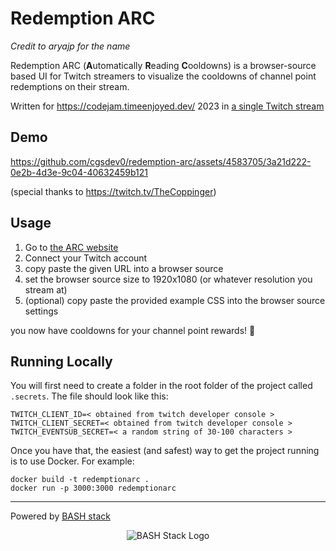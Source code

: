 # Redemption ARC

_Credit to aryajp for the name_

Redemption ARC (**A**utomatically **R**eading **C**ooldowns) is a browser-source based UI for Twitch streamers to visualize the cooldowns of channel point redemptions on their stream.

Written for https://codejam.timeenjoyed.dev/ 2023 in [a single Twitch stream](https://www.youtube.com/watch?v=HIEd60TOYLY)

## Demo

https://github.com/cgsdev0/redemption-arc/assets/4583705/3a21d222-0e2b-4d3e-9c04-40632459b121

(special thanks to https://twitch.tv/TheCoppinger)

## Usage

1. Go to [the ARC website](https://arc.bashsta.cc)
2. Connect your Twitch account
3. copy paste the given URL into a browser source
4. set the browser source size to 1920x1080 (or whatever resolution you stream at)
5. (optional) copy paste the provided example CSS into the browser source settings

you now have cooldowns for your channel point rewards! 🥳

## Running Locally

You will first need to create a folder in the root folder of the project called `.secrets`. The file should look like this:
```
TWITCH_CLIENT_ID=< obtained from twitch developer console >
TWITCH_CLIENT_SECRET=< obtained from twitch developer console >
TWITCH_EVENTSUB_SECRET=< a random string of 30-100 characters >
```

Once you have that, the easiest (and safest) way to get the project running is to use Docker. For example:
```
docker build -t redemptionarc .
docker run -p 3000:3000 redemptionarc
```

<hr>

Powered by [BASH stack](https://github.com/cgsdev0/bash-stack)
<p align="center"><img src="https://user-images.githubusercontent.com/4583705/223574260-c94bafb3-82af-4adf-8d71-d8ef7724d287.png" alt="BASH Stack Logo" /></p>




